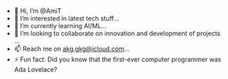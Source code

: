 - 👋 Hi, I’m @AmiT
- 👀 I’m interested in latest tech stuff...
- 🌱 I’m currently learning AI/ML...
- 💞️ I’m looking to collaborate on innovation and development of projects ...
- 📫 Reach me on akg.gkg@icloud.com... 
- ⚡ Fun fact: Did you know that the first-ever computer programmer was Ada Lovelace?

<!---
AmiTSarathi/AmiTSarathi is a ✨ special ✨ repository because its `README.md` (this file) appears on your GitHub profile.
You can click the Preview link to take a look at your changes.
--->
